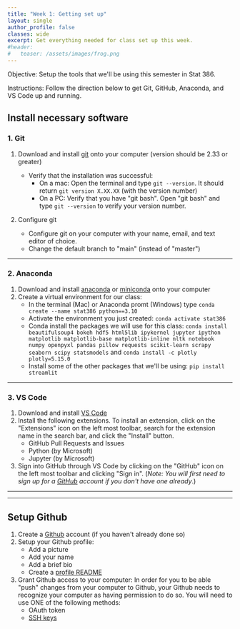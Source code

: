 ```yaml
---
title: "Week 1: Getting set up"
layout: single
author_profile: false
classes: wide
excerpt: Get everything needed for class set up this week.
#header:
#   teaser: /assets/images/frog.png  
---
```

Objective:  Setup the tools that we'll be using this semester in Stat 386.

Instructions: Follow the direction below to get Git, GitHub, Anaconda, and VS Code up and running.

## Install necessary software

### 1. Git
1. Download and install [git](https://git-scm.com/) onto your computer (version should be 2.33 or greater)
    * Verify that the installation was successful:
        - On a mac: Open the terminal and type `git --version`.  It should return `git version X.XX.XX` (with the version number)
        - On a PC: Verify that you have "git bash".  Open "git bash" and type `git --version` to verify your version number.

2. Configure git 
    * Configure git on your computer with your name, email, and text editor of choice.
    * Change the default branch to "main" (instead of "master") 

---
### 2. Anaconda 
1. Download and install [anaconda](https://www.anaconda.com/download) or [miniconda](https://docs.conda.io/en/latest/miniconda.html) onto your computer
2. Create a virtual environment for our class:
    * In the terminal (Mac) or Anaconda promt (Windows) type
    ```conda create --name stat386 python==3.10```
    * Activate the environment you just created:
    ```conda activate stat386```
    * Conda install the packages we will use for this class:
    ```conda install beautifulsoup4 bokeh hdf5 html5lib ipykernel jupyter ipython matplotlib matplotlib-base matplotlib-inline nltk notebook numpy openpyxl pandas pillow requests scikit-learn scrapy seaborn scipy statsmodels```
    and
    ```conda install -c plotly plotly=5.15.0```
    * Install some of the other packages that we'll be using:
    ```pip install streamlit```
---
### 3. VS Code
1. Download and install [VS Code](https://code.visualstudio.com/)
2. Install the following extensions.  To install an extension, click on the "Extensions" icon on the left most toolbar, search for the extension name in the search bar, and click the "Install" button.  
    * GitHub Pull Requests and Issues
    * Python (by Microsoft)
    * Jupyter (by Microsoft)
3. Sign into GitHub through VS Code by clicking on the "GitHub" icon on the left most toolbar and clicking "Sign in". (*Note: You will first need to sign up for a [GitHub](https://github.com) account if you don't have one already*.)

---
---
## Setup Github
1. Create a [Github](https://github.com/) account (if you haven't already done so)
2. Setup your Github profile:
    * Add a picture
    * Add your name
    * Add a brief bio
    * Create a [profile README](https://docs.github.com/en/account-and-profile/setting-up-and-managing-your-github-profile/customizing-your-profile/managing-your-profile-readme)
3. Grant Github access to your computer:
    In order for you to be able "push" changes from your computer to Github, your Github needs to recognize your computer as having permission to do so.  You will need to use ONE of the following methods:
    * OAuth token
    * [SSH keys]({{site.url}}/{{site.baseurl}}/resources/sshsetup)


    



